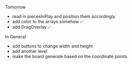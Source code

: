 Tomorrow

- read in piecesInPlay and position them accordingly
- add color to the arrays somehow ✅
- add DragOverlay ✅

In General

- add buttons to change width and height
- add another level
- make the board generate based on the coordinate points
